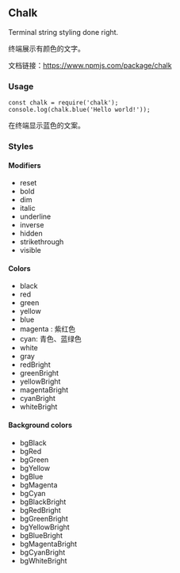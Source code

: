 ## Chalk

Terminal string styling done right.

终端展示有颜色的文字。



文档链接：https://www.npmjs.com/package/chalk



### Usage

```
const chalk = require('chalk');
console.log(chalk.blue('Hello world!'));
```

在终端显示蓝色的文案。



### Styles

#### Modifiers

* reset
* bold
* dim
* italic
* underline
* inverse
* hidden
* strikethrough
* visible



#### Colors

* black
* red
* green
* yellow
* blue
* magenta : 紫红色
* cyan: 青色、蓝绿色
* white
* gray
* redBright
* greenBright
* yellowBright
* magentaBright
* cyanBright
* whiteBright



#### Background colors

* bgBlack
* bgRed
* bgGreen
* bgYellow
* bgBlue
* bgMagenta
* bgCyan
* bgBlackBright
* bgRedBright
* bgGreenBright
* bgYellowBright
* bgBlueBright
* bgMagentaBright
* bgCyanBright
* bgWhiteBright





